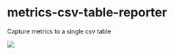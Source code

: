 # metrics-csv-table-reporter

Capture metrics to a single csv table

![](https://github.com/gchudnov/metrics-csv-table-reporter/workflows/Scala%20CI/badge.svg)
